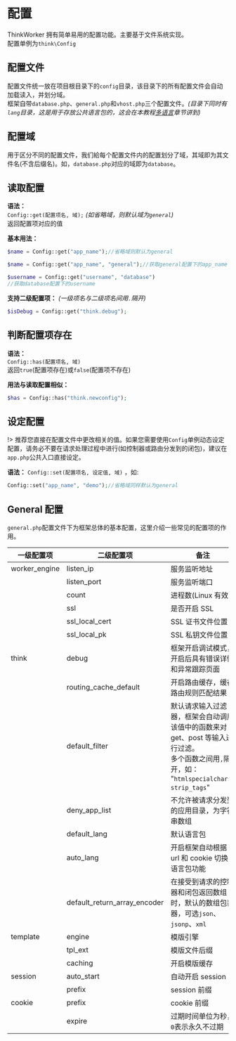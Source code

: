 # 配置

ThinkWorker 拥有简单易用的配置功能。主要基于文件系统实现。
<br>
配置单例为`think\Config`

## 配置文件

配置文件统一放在项目根目录下的`config`目录，该目录下的所有配置文件会自动加载读入，并划分域。
<br>
框架自带`database.php`、`general.php`和`vhost.php`三个配置文件。_(目录下同时有`lang`目录，这是用于存放公共语言包的，这会在本教程[多语言](./lang.md)章节讲到)_

## 配置域

用于区分不同的配置文件，我们給每个配置文件内的配置划分了域，其域即为其文件名(不含后缀名)。如，`database.php`对应的域即为`database`。

## 读取配置

**语法：**<br>
`Config::get(配置项名, 域);` _(如省略域，则默认域为`general`)_
<br>
返回配置项对应的值

**基本用法：**

```php
$name = Config::get("app_name");//省略域则默认为general

$name = Config::get("app_name", "general");//获取general配置下的app_name

$username = Config::get("username", "database")
//获取database配置下的username
```

**支持二级配置项：** _(一级项名与二级项名间用`.`隔开)_

```php
$isDebug = Config::get("think.debug");
```

## 判断配置项存在

**语法：**<br>
`Config::has(配置项名, 域)`
<br>
返回`true`(配置项存在)或`false`(配置项不存在)

**用法与读取配置相似：**

```php
$has = Config::has("think.newconfig");
```

## 设定配置

!> 推荐您直接在配置文件中更改相关的值。如果您需要使用`Config`单例动态设定配置，请务必不要在请求处理过程中进行(如控制器或路由分发到的闭包)，建议在`app.php`公共入口直接设定。

**语法：**
`Config::set(配置项名, 设定值, 域)`
，如:

```php
Config::set("app_name", "demo");//省略域同样默认为general
```

## General 配置

`general.php`配置文件下为框架总体的基本配置，这里介绍一些常见的配置项的作用。

| 一级配置项    | 二级配置项                   | 备注                                                                                                                                             | 默认值     |
| ------------- | ---------------------------- | ------------------------------------------------------------------------------------------------------------------------------------------------ | ---------- |
| worker_engine | listen_ip                    | 服务监听地址                                                                                                                                     | "0.0.0.0"  |
|               | listen_port                  | 服务监听端口                                                                                                                                     | 80         |
|               | count                        | 进程数(Linux 有效)                                                                                                                               | 4          |
|               | ssl                          | 是否开启 SSL                                                                                                                                     | false      |
|               | ssl_local_cert               | SSL 证书文件位置                                                                                                                                 | -          |
|               | ssl_local_pk                 | SSL 私钥文件位置                                                                                                                                 | -          |
| think         | debug                        | 框架开启调试模式，开启后具有错误详情和异常跟踪页面                                                                                               | false      |
|               | routing_cache_default        | 开启路由缓存，缓存路由规则匹配结果                                                                                                               | true       |
|               | default_filter               | 默认请求输入过滤器，框架会自动调用该值中的函数来对 get、post 等输入进行过滤。<br>多个函数之间用`,`隔开，如：<br>"`htmlspecialchars, strip_tags`" | 空         |
|               | deny_app_list                | 不允许被请求分发到的应用目录，为字符串数组                                                                                                       | ['common'] |
|               | default_lang                 | 默认语言包                                                                                                                                       | "zh-cn"    |
|               | auto_lang                    | 开启框架自动根据 url 和 cookie 切换语言包功能                                                                                                    | true       |
|               | default_return_array_encoder | 在接受到请求的控制器和闭包返回数组时，默认的数组包装器，可选`json`、`jsonp`、`xml`                                                               | "json"     |
| template      | engine                       | 模版引擎                                                                                                                                         | "smarty"   |
|               | tpl_ext                      | 模版文件后缀                                                                                                                                     | "html"     |
|               | caching                      | 开启模版缓存                                                                                                                                     | true       |
| session       | auto_start                   | 自动开启 session                                                                                                                                 | true       |
|               | prefix                       | session 前缀                                                                                                                                     | "think\_"  |
| cookie        | prefix                       | cookie 前缀                                                                                                                                      | 空         |
|               | expire                       | 过期时间单位为秒，`0`表示永久不过期                                                                                                              | 0          |
